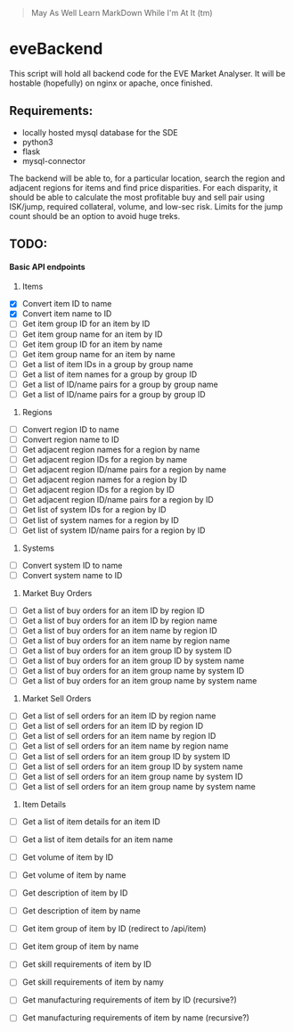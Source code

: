 > May As Well Learn MarkDown While I'm At It (tm)


# eveBackend

This script will hold all backend code for the EVE Market Analyser.
It will be hostable (hopefully) on nginx or apache, once finished.

## Requirements:
* locally hosted mysql database for the SDE
* python3
* flask
* mysql-connector

The backend will be able to, for a particular location, search the
region and adjacent regions for items and find price disparities. 
For each disparity, it should be able to calculate the most profitable
buy and sell pair using ISK/jump, required collateral, volume, and 
low-sec risk. Limits for the jump count should be an option to avoid
huge treks.

## TODO:
#### Basic API endpoints

1. Items

  - [x] Convert item ID to name
  - [x] Convert item name to ID
  - [ ] Get item group ID for an item by ID
  - [ ] Get item group name for an item by ID
  - [ ] Get item group ID for an item by name
  - [ ] Get item group name for an item by name
  - [ ] Get a list of item IDs in a group by group name
  - [ ] Get a list of item names for a group by group ID	
  - [ ] Get a list of ID/name pairs for a group by group name
  - [ ] Get a list of ID/name pairs for a group by group ID

1. Regions
  - [ ] Convert region ID to name
  - [ ] Convert region name to ID
  - [ ] Get adjacent region names for a region by name
  - [ ] Get adjacent region IDs for a region by name
  - [ ] Get adjacent region ID/name pairs for a region by name
  - [ ] Get adjacent region names for a region by ID
  - [ ] Get adjacent region IDs for a region by ID
  - [ ] Get adjacent region ID/name pairs for a region by ID
  - [ ] Get list of system IDs for a region by ID
  - [ ] Get list of system names for a region by ID
  - [ ] Get list of system ID/name pairs for a region by ID

1. Systems

  - [ ] Convert system ID to name
  - [ ] Convert system name to ID

1. Market Buy Orders

  - [ ] Get a list of buy orders for an item ID by region ID
  - [ ] Get a list of buy orders for an item ID by region name
  - [ ] Get a list of buy orders for an item name by region ID
  - [ ] Get a list of buy orders for an item name by region name
  - [ ] Get a list of buy orders for an item group ID by system ID
  - [ ] Get a list of buy orders for an item group ID by system name
  - [ ] Get a list of buy orders for an item group name by system ID
  - [ ] Get a list of buy orders for an item group name by system name

1. Market Sell Orders

  - [ ] Get a list of sell orders for an item ID by region name
  - [ ] Get a list of sell orders for an item ID by region ID
  - [ ] Get a list of sell orders for an item name by region ID
  - [ ] Get a list of sell orders for an item name by region name
  - [ ] Get a list of sell orders for an item group ID by system ID
  - [ ] Get a list of sell orders for an item group ID by system name
  - [ ] Get a list of sell orders for an item group name by system ID
  - [ ] Get a list of sell orders for an item group name by system name

1. Item Details

  - [ ] Get a list of item details for an item ID
  - [ ] Get a list of item details for an item name
  - [ ] Get volume of item by ID
  - [ ] Get volume of item by name
  - [ ] Get description of item by ID
  - [ ] Get description of item by name
  - [ ] Get item group of item by ID (redirect to /api/item)
  - [ ] Get item group of item by name
  - [ ] Get skill requirements of item by ID
  - [ ] Get skill requirements of item by namy
  - [ ] Get manufacturing requirements of item by ID (recursive?)
  - [ ] Get manufacturing requirements of item by name (recursive?)
	
